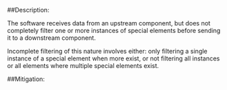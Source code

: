 ##Description:

The software receives data from an upstream component, but does not completely filter one or more instances of special elements before sending it to a downstream component.

Incomplete filtering of this nature involves either: only filtering a single instance of a special element when more exist, or not filtering all instances or all elements where multiple special elements exist.

##Mitigation:
